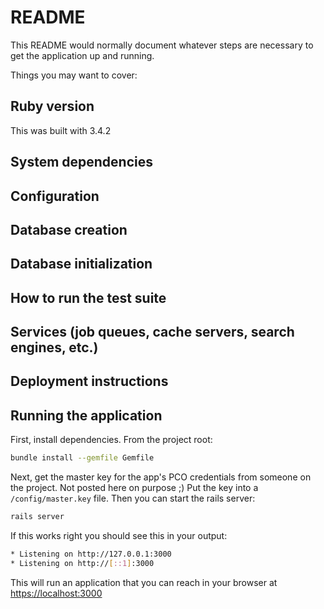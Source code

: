 # README

This README would normally document whatever steps are necessary to get the
application up and running.

Things you may want to cover:

## Ruby version 
This was built with 3.4.2

## System dependencies

## Configuration

## Database creation

## Database initialization

## How to run the test suite

## Services (job queues, cache servers, search engines, etc.)

## Deployment instructions

## Running the application

First, install dependencies.  From the project root:
```bash
bundle install --gemfile Gemfile
```

Next, get the master key for the app's PCO credentials from someone on the project.  Not posted here on purpose ;) Put the key into a `/config/master.key` file.  Then you can start the rails server:

```bash
rails server
```

If this works right you should see this in your output:

```bash
* Listening on http://127.0.0.1:3000
* Listening on http://[::1]:3000
```

This will run an application that you can reach in your browser at [https://localhost:3000](https://localhost:3000)